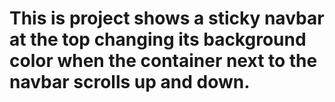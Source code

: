 # This is project shows a sticky navbar at the top changing its background color when the container next to the navbar scrolls up and down. 
